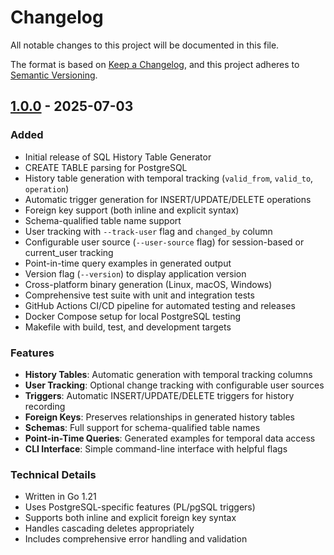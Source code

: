 # Changelog

All notable changes to this project will be documented in this file.

The format is based on [Keep a Changelog](https://keepachangelog.com/en/1.0.0/),
and this project adheres to [Semantic Versioning](https://semver.org/spec/v2.0.0.html).

## [1.0.0] - 2025-07-03

### Added
- Initial release of SQL History Table Generator
- CREATE TABLE parsing for PostgreSQL
- History table generation with temporal tracking (`valid_from`, `valid_to`, `operation`)
- Automatic trigger generation for INSERT/UPDATE/DELETE operations
- Foreign key support (both inline and explicit syntax)
- Schema-qualified table name support
- User tracking with `--track-user` flag and `changed_by` column
- Configurable user source (`--user-source` flag) for session-based or current_user tracking
- Point-in-time query examples in generated output
- Version flag (`--version`) to display application version
- Cross-platform binary generation (Linux, macOS, Windows)
- Comprehensive test suite with unit and integration tests
- GitHub Actions CI/CD pipeline for automated testing and releases
- Docker Compose setup for local PostgreSQL testing
- Makefile with build, test, and development targets

### Features
- **History Tables**: Automatic generation with temporal tracking columns
- **User Tracking**: Optional change tracking with configurable user sources
- **Triggers**: Automatic INSERT/UPDATE/DELETE triggers for history recording
- **Foreign Keys**: Preserves relationships in generated history tables
- **Schemas**: Full support for schema-qualified table names
- **Point-in-Time Queries**: Generated examples for temporal data access
- **CLI Interface**: Simple command-line interface with helpful flags

### Technical Details
- Written in Go 1.21
- Uses PostgreSQL-specific features (PL/pgSQL triggers)
- Supports both inline and explicit foreign key syntax
- Handles cascading deletes appropriately
- Includes comprehensive error handling and validation

[1.0.0]: https://github.com/leinonen/sql-history/releases/tag/v1.0.0